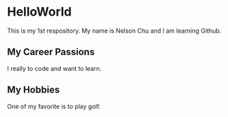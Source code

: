 # HelloWorld
This is my 1st respository. My name is Nelson Chu and I am learning Github.
## My Career Passions
I really to code and want to learn.
## My Hobbies
One of my favorite is to play golf.
